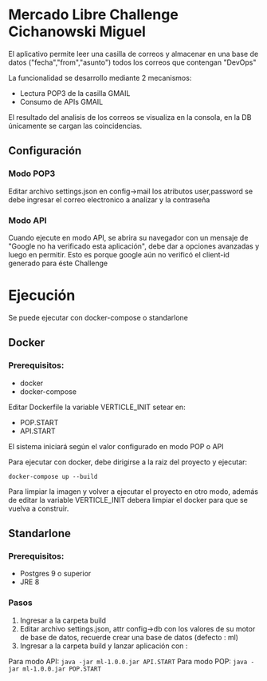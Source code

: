 # Mercado Libre Challenge Cichanowski Miguel

El aplicativo permite leer una casilla de correos y almacenar en una base de datos ("fecha","from","asunto") todos los correos que contengan "DevOps"

La funcionalidad se desarrollo mediante 2 mecanismos:
* Lectura POP3 de la casilla GMAIL
* Consumo de APIs GMAIL

El resultado del analisis de los correos se visualiza en la consola, en la DB únicamente se cargan las coincidencias.

## Configuración
### Modo POP3

Editar archivo settings.json en config->mail los atributos user,password se debe ingresar el correo electronico a analizar y la contraseña

### Modo API

Cuando ejecute en modo API, se abrira su navegador con un mensaje de "Google no ha verificado esta aplicación", debe dar a opciones avanzadas y luego en permitir. Esto es porque google aún no verificó el client-id generado para éste Challenge


# Ejecución

Se puede ejecutar con docker-compose o standarlone


## Docker

### Prerequisitos:
* docker
* docker-compose

Editar Dockerfile la variable VERTICLE_INIT setear en:
* POP.START
* API.START

El sistema iniciará según el valor configurado en modo POP o API

Para ejecutar con docker, debe dirigirse a la raiz del proyecto y ejecutar:

`docker-compose up --build`

Para limpiar la imagen y volver a ejecutar el proyecto en otro modo, además de editar la variable VERTICLE_INIT debera limpiar el docker para que se vuelva a construir.


## Standarlone

### Prerequisitos:
* Postgres 9 o superior
* JRE 8

### Pasos
1) Ingresar a la carpeta build
2) Editar archivo settings.json, attr config->db con los valores de su motor de base de datos, recuerde crear una base de datos (defecto : ml)
3) Ingresar a la carpeta build y lanzar aplicación con : 

Para modo API: `java -jar ml-1.0.0.jar API.START`
Para modo POP: `java -jar ml-1.0.0.jar POP.START`

